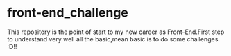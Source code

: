 # front-end_challenge

This repository is the point of start to my new career as Front-End.First step to understand very well all the basic,mean basic is to do some challenges. :D!!
